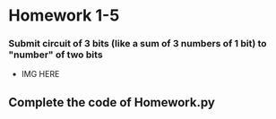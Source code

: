 # Homework 1-5

### Submit circuit of 3 bits (like a sum of 3 numbers of 1 bit) to "number" of two bits 

* IMG HERE

## Complete the code of Homework.py